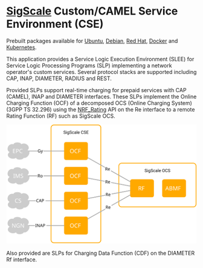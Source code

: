# [SigScale](http://www.sigscale.org) Custom/CAMEL Service Environment (CSE)

Prebuilt packages available for
[Ubuntu](https://raw.githubusercontent.com/sigscale/cse/master/README.ubuntu),
[Debian](https://raw.githubusercontent.com/sigscale/cse/master/README.debian),
[Red Hat](https://raw.githubusercontent.com/sigscale/cse/master/README.redhat),
[Docker](https://raw.githubusercontent.com/sigscale/cse/master/README.docker) and
[Kubernetes](https://raw.githubusercontent.com/sigscale/cse/master/README.kubernetes).

This application provides a Service Logic Execution Environment (SLEE)
for Service Logic Processing Programs (SLP) implementing a network
operator's custom services. Several protocol stacks are supported
including CAP, INAP, DIAMETER, RADIUS and REST.

Provided SLPs support real-time charging for prepaid services with
CAP (CAMEL), INAP and DIAMETER interfaces. These SLPs implement the
Online Charging Function (OCF) of a decomposed OCS (Online Charging
System) (3GPP TS 32.296) using the
[NRF_Rating](https://app.swaggerhub.com/apis/SigScale/nrf-rating/1.0.0)
API on the Re interface to a remote Rating Function (RF) such as
SigScale OCS.
 
![screenshot](https://raw.githubusercontent.com/sigscale/cse/master/doc/ocf-ocs.svg)

Also provided are SLPs for Charging Data Function (CDF) on the
DIAMETER Rf interface.

